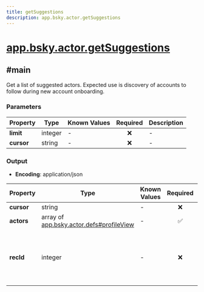 ```yaml
---
title: getSuggestions
description: app.bsky.actor.getSuggestions
---
```


# [app.bsky.actor.getSuggestions](https://github.com/myConsciousness/atproto.dart/blob/main/lexicons/app/bsky/actor/getSuggestions.json)

## #main

Get a list of suggested actors. Expected use is discovery of accounts to follow during new account onboarding.

### Parameters

| Property | Type | Known Values | Required | Description |
| --- | --- | --- | :---: | --- |
| **limit** | integer | - | ❌ | - |
| **cursor** | string | - | ❌ | - |

### Output

- **Encoding**: application/json

| Property | Type | Known Values | Required | Description |
| --- | --- | --- | :---: | --- |
| **cursor** | string | - | ❌ | - |
| **actors** | array of [app.bsky.actor.defs#profileView](../../../../lexicons/app/bsky/actor/defs.md#profileview) | - | ✅ | - |
| **recId** | integer | - | ❌ | Snowflake for this recommendation, use when submitting recommendation events. |

